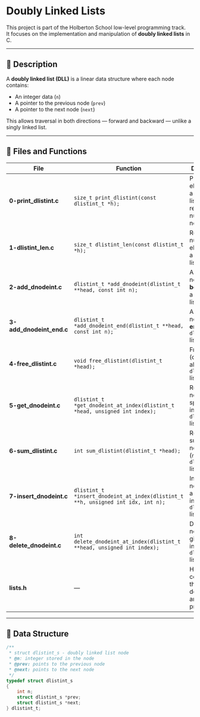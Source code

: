 # Doubly Linked Lists

This project is part of the Holberton School low-level programming track.  
It focuses on the implementation and manipulation of **doubly linked lists** in C.

---

## 📘 **Description**

A **doubly linked list (DLL)** is a linear data structure where each node contains:
- An integer data (`n`)
- A pointer to the previous node (`prev`)
- A pointer to the next node (`next`)

This allows traversal in both directions — forward and backward — unlike a singly linked list.

---

## 📂 **Files and Functions**

| File | Function | Description |
|------|-----------|-------------|
| **0-print_dlistint.c** | `size_t print_dlistint(const dlistint_t *h);` | Prints all the elements of a `dlistint_t` list and returns the number of nodes. |
| **1-dlistint_len.c** | `size_t dlistint_len(const dlistint_t *h);` | Returns the number of elements in a `dlistint_t` list. |
| **2-add_dnodeint.c** | `dlistint_t *add_dnodeint(dlistint_t **head, const int n);` | Adds a new node at the **beginning** of a `dlistint_t` list. |
| **3-add_dnodeint_end.c** | `dlistint_t *add_dnodeint_end(dlistint_t **head, const int n);` | Adds a new node at the **end** of a `dlistint_t` list. |
| **4-free_dlistint.c** | `void free_dlistint(dlistint_t *head);` | Frees (deallocates) all nodes in a `dlistint_t` list. |
| **5-get_dnodeint.c** | `dlistint_t *get_dnodeint_at_index(dlistint_t *head, unsigned int index);` | Returns the node at a specific index in a `dlistint_t` list. |
| **6-sum_dlistint.c** | `int sum_dlistint(dlistint_t *head);` | Returns the sum of all node data (`n`) in a `dlistint_t` list. |
| **7-insert_dnodeint.c** | `dlistint_t *insert_dnodeint_at_index(dlistint_t **h, unsigned int idx, int n);` | Inserts a new node at a specific index in a `dlistint_t` list. |
| **8-delete_dnodeint.c** | `int delete_dnodeint_at_index(dlistint_t **head, unsigned int index);` | Deletes a node at a given index in a `dlistint_t` list. |
| **lists.h** | — | Header file containing the structure definition and function prototypes. |

---

## 🧱 **Data Structure**

```c
/**
 * struct dlistint_s - doubly linked list node
 * @n: integer stored in the node
 * @prev: points to the previous node
 * @next: points to the next node
 */
typedef struct dlistint_s
{
	int n;
	struct dlistint_s *prev;
	struct dlistint_s *next;
} dlistint_t;
